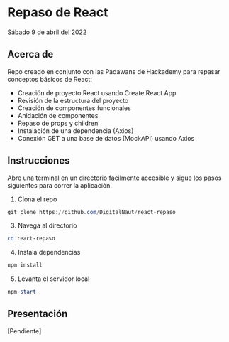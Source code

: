 # Repaso de React

Sábado 9 de abril del 2022

## Acerca de

Repo creado en conjunto con las Padawans de Hackademy para repasar conceptos básicos de React:
- Creación de proyecto React usando Create React App
- Revisión de la estructura del proyecto
- Creación de componentes funcionales
- Anidación de componentes
- Repaso de props y children
- Instalación de una dependencia (Axios)
- Conexión GET a una base de datos (MockAPI) usando Axios

## Instrucciones

Abre una terminal en un directorio fácilmente accesible y sigue los pasos siguientes para correr la aplicación.

1. Clona el repo 
```ps1 
git clone https://github.com/DigitalNaut/react-repaso
```
3. Navega al directorio 
```ps1
cd react-repaso
```
4. Instala dependencias
```ps1
npm install
```
5. Levanta el servidor local 
```ps1
npm start
```

## Presentación

\[Pendiente]
